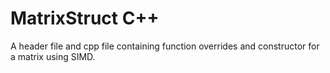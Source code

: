 # MatrixStruct C++
A header file and cpp file containing function overrides and constructor for a matrix using SIMD.
